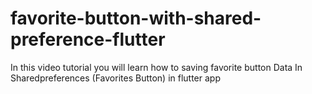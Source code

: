 # favorite-button-with-shared-preference-flutter
 In this video tutorial you will learn how to saving favorite button Data In Sharedpreferences (Favorites Button) in flutter app
